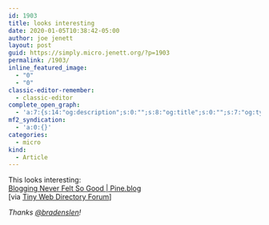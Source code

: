 ```yaml
---
id: 1903
title: looks interesting
date: 2020-01-05T10:38:42-05:00
author: joe jenett
layout: post
guid: https://simply.micro.jenett.org/?p=1903
permalink: /1903/
inline_featured_image:
  - "0"
  - "0"
classic-editor-remember:
  - classic-editor
complete_open_graph:
  - 'a:7:{s:14:"og:description";s:0:"";s:8:"og:title";s:0:"";s:7:"og:type";s:0:"";s:12:"twitter:card";s:7:"summary";s:15:"twitter:creator";s:0:"";s:19:"twitter:description";s:0:"";s:8:"og:image";s:0:"";}'
mf2_syndication:
  - 'a:0:{}'
categories:
  - micro
kind:
  - Article
---
```

This looks interesting:  
[Blogging Never Felt So Good | Pine.blog](https://pine.blog/ "Blogging Never Felt So Good | Pine.blog")  
[via [Tiny Web Directory Forum](https://forum.indieseek.xyz/index.php?topic=17.0 "Topic: Pine.blog")] 
  
_Thanks [@bradenslen](https://micro.blog/bradenslen)!_